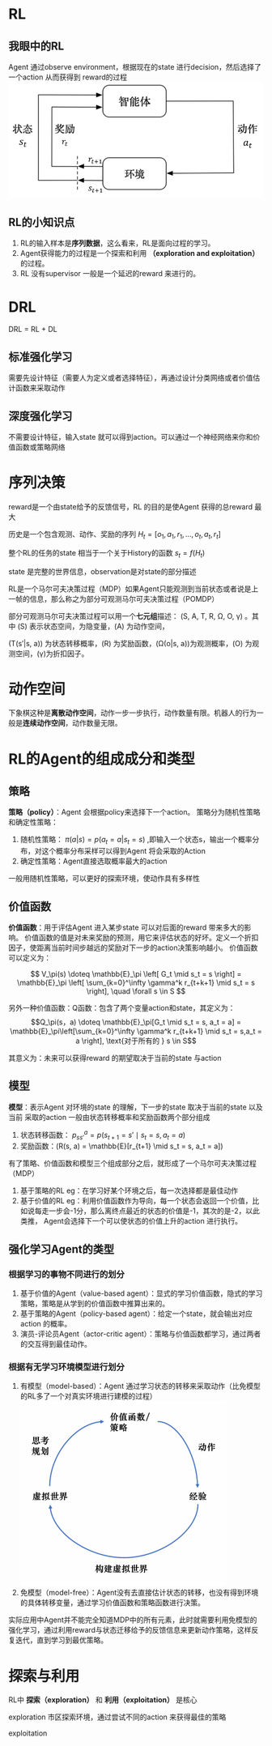 # RL
## 我眼中的RL
Agent 通过observe environment，根据现在的state 进行decision，然后选择了一个action 从而获得到 reward的过程
![RL示意图](../image/img.png "RL示意图")

## RL的小知识点
1. RL的输入样本是**序列数据**，这么看来，RL是面向过程的学习。
2. Agent获得能力的过程是一个探索和利用 **（exploration and exploitation）** 的过程。
3. RL 没有supervisor 一般是一个延迟的reward 来进行的。

# DRL
DRL = RL + DL
## 标准强化学习
需要先设计特征（需要人为定义或者选择特征），再通过设计分类网络或者价值估计函数来采取动作
## 深度强化学习
不需要设计特征，输入state 就可以得到action。可以通过一个神经网络来你和价值函数或策略网络

# 序列决策
reward是一个由state给予的反馈信号，RL 的目的是使Agent 获得的总reward 最大

历史是一个包含观测、动作、奖励的序列
$H_t = [o_1, a_1, r_1, \ldots, o_t, a_t, r_t]$

整个RL的任务的state 相当于一个关于History的函数
$s_t = f(H_t)$

state 是完整的世界信息，observation是对state的部分描述

RL是一个马尔可夫决策过程（MDP）如果Agent只能观测到当前状态或者说是上一帧的信息，那么称之为部分可观测马尔可夫决策过程（POMDP）

部分可观测马尔可夫决策过程可以用一个**七元组**描述： \(S, A, T, R, Ω, O, γ\) 。其中 \(S\) 表示状态空间，为隐变量，\(A\) 为动作空间，

\(T(s′|s, a)\) 为状态转移概率，\(R\) 为奖励函数，\(Ω(o|s, a)\)为观测概率，\(O\) 为观测空间，\(γ\)为折扣因子。

# 动作空间
下象棋这种是**离散动作空间**，动作一步一步执行，动作数量有限。机器人的行为一般是**连续动作空间**，动作数量无限。
# RL的Agent的组成成分和类型
## 策略
**策略（policy）**：Agent 会根据policy来选择下一个action。
策略分为随机性策略和确定性策略：
1. 随机性策略：
$\pi(a|s) = p(a_t = a|s_t = s)$
,即输入一个状态s，输出一个概率分布，对这个概率分布采样可以得到Agent 将会采取的Action
2. 确定性策略：Agent直接选取概率最大的action

一般用随机性策略，可以更好的探索环境，使动作具有多样性
## 价值函数
**价值函数**：用于评估Agent 进入某步state 可以对后面的reward 带来多大的影响。
价值函数的值是对未来奖励的预测，用它来评估状态的好坏。定义一个折扣因子，使距离当前时间步越远的奖励对下一步的action决策影响越小。
价值函数可以定义为：

$$
V_\pi(s) \doteq \mathbb{E}_\pi \left[ G_t \mid s_t = s \right] = \mathbb{E}_\pi \left[ \sum_{k=0}^\infty \gamma^k r_{t+k+1} \mid s_t = s \right], \quad \forall s \in S
$$

另外一种价值函数：Q函数：包含了两个变量action和state，其定义为：
$$Q_\pi(s，a) \doteq \mathbb{E}_\pi[G_t \mid s_t = s, a_t = a] = \mathbb{E}_\pi\left[\sum_{k=0}^\infty \gamma^k r_{t+k+1} \mid s_t = s,a_t = a \right], \text{对于所有的 } s \in S$$

其意义为：未来可以获得reward 的期望取决于当前的state 与action

## 模型
**模型**：表示Agent 对环境的state 的理解，下一步的state 取决于当前的state 以及当前 采取的action
一般由状态转移概率和奖励函数两个部分组成
1. 状态转移函数： $p_{ss'}^a = p(s_{t+1} = s' \mid s_t = s, a_t = a)$
2. 奖励函数：\(R(s, a) = \mathbb{E}[r_{t+1} \mid s_t = s, a_t = a]\)

有了策略、价值函数和模型三个组成部分之后，就形成了一个马尔可夫决策过程（MDP）

1. 基于策略的RL
eg：在学习好某个环境之后，每一次选择都是最佳动作
2. 基于价值的RL
eg：利用价值函数作为导向，每一个状态会返回一个价值，比如说每走一步会-1分，那么离终点最近的状态的价值是-1，其次的是-2，以此类推，
Agent会选择下一个可以使状态的价值上升的action 进行执行。
## 强化学习Agent的类型
### 根据学习的事物不同进行的划分
1. 基于价值的Agent（value-based agent）：显式的学习价值函数，隐式的学习策略，策略是从学到的价值函数中推算出来的。
2. 基于策略的Agent（policy-based agent）：给定一个state，就会输出对应action 的概率。
3. 演员-评论员Agent（actor-critic agent）：策略与价值函数都学习，通过两者的交互得到最佳动作。
### 根据有无学习环境模型进行划分
1. 有模型（model-based）：Agent 通过学习状态的转移来采取动作（比免模型的RL多了一个对真实环境进行建模的过程）
![有模型强化学习的过程](../image/model_based_RL.png "有模型强化学习的过程")
2. 免模型（model-free）：Agent没有去直接估计状态的转移，也没有得到环境的具体转移变量，通过学习价值函数和策略函数进行决策。

实际应用中Agent并不能完全知道MDP中的所有元素，此时就需要利用免模型的强化学习，通过利用reward与状态迁移给予的反馈信息来更新动作策略，这样反复迭代，直到学习到最优策略。

# 探索与利用
RL中 **探索（exploration）** 和 **利用（exploitation）** 是核心

exploration 市区探索环境，通过尝试不同的action 来获得最佳的策略

exploitation


